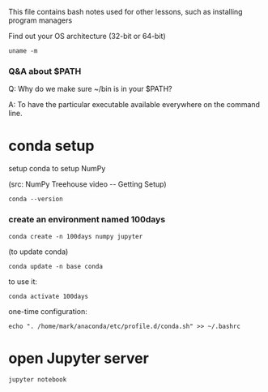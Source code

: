 This file contains bash notes used for other lessons, such as installing program managers

Find out your OS architecture (32-bit or 64-bit)

`uname -m`

### Q&A about $PATH

Q: Why do we make sure ~/bin is in your $PATH?

A: To have the particular executable available everywhere on the command line.

# conda setup

setup conda to setup NumPy

(src: NumPy Treehouse video -- Getting Setup)

`conda --version`

### create an environment named 100days

`conda create -n 100days numpy jupyter`

(to update conda)

`conda update -n base conda`

to use it:

`conda activate 100days`

one-time configuration:

`echo ". /home/mark/anaconda/etc/profile.d/conda.sh" >> ~/.bashrc`

# open Jupyter server

`jupyter notebook`
